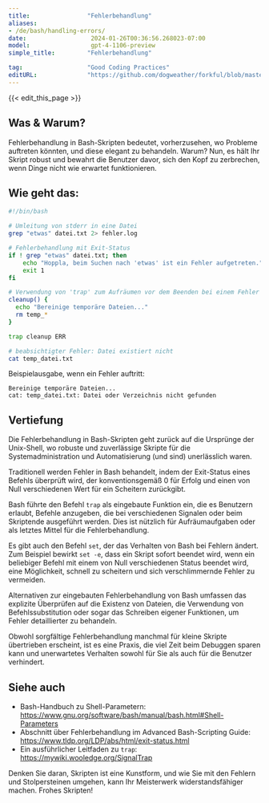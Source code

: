 ```yaml
---
title:                "Fehlerbehandlung"
aliases:
- /de/bash/handling-errors/
date:                  2024-01-26T00:36:56.268023-07:00
model:                 gpt-4-1106-preview
simple_title:         "Fehlerbehandlung"

tag:                  "Good Coding Practices"
editURL:              "https://github.com/dogweather/forkful/blob/master/content/de/bash/handling-errors.md"
---
```


{{< edit_this_page >}}

## Was & Warum?

Fehlerbehandlung in Bash-Skripten bedeutet, vorherzusehen, wo Probleme auftreten könnten, und diese elegant zu behandeln. Warum? Nun, es hält Ihr Skript robust und bewahrt die Benutzer davor, sich den Kopf zu zerbrechen, wenn Dinge nicht wie erwartet funktionieren.

## Wie geht das:

```Bash
#!/bin/bash

# Umleitung von stderr in eine Datei
grep "etwas" datei.txt 2> fehler.log

# Fehlerbehandlung mit Exit-Status
if ! grep "etwas" datei.txt; then
    echo "Hoppla, beim Suchen nach 'etwas' ist ein Fehler aufgetreten."
    exit 1
fi

# Verwendung von 'trap' zum Aufräumen vor dem Beenden bei einem Fehler
cleanup() {
  echo "Bereinige temporäre Dateien..."
  rm temp_*
}

trap cleanup ERR

# beabsichtigter Fehler: Datei existiert nicht
cat temp_datei.txt
```

Beispielausgabe, wenn ein Fehler auftritt:

```
Bereinige temporäre Dateien...
cat: temp_datei.txt: Datei oder Verzeichnis nicht gefunden
```

## Vertiefung

Die Fehlerbehandlung in Bash-Skripten geht zurück auf die Ursprünge der Unix-Shell, wo robuste und zuverlässige Skripte für die Systemadministration und Automatisierung (und sind) unerlässlich waren.

Traditionell werden Fehler in Bash behandelt, indem der Exit-Status eines Befehls überprüft wird, der konventionsgemäß 0 für Erfolg und einen von Null verschiedenen Wert für ein Scheitern zurückgibt.

Bash führte den Befehl `trap` als eingebaute Funktion ein, die es Benutzern erlaubt, Befehle anzugeben, die bei verschiedenen Signalen oder beim Skriptende ausgeführt werden. Dies ist nützlich für Aufräumaufgaben oder als letztes Mittel für die Fehlerbehandlung.

Es gibt auch den Befehl `set`, der das Verhalten von Bash bei Fehlern ändert. Zum Beispiel bewirkt `set -e`, dass ein Skript sofort beendet wird, wenn ein beliebiger Befehl mit einem von Null verschiedenen Status beendet wird, eine Möglichkeit, schnell zu scheitern und sich verschlimmernde Fehler zu vermeiden.

Alternativen zur eingebauten Fehlerbehandlung von Bash umfassen das explizite Überprüfen auf die Existenz von Dateien, die Verwendung von Befehlssubstitution oder sogar das Schreiben eigener Funktionen, um Fehler detaillierter zu behandeln.

Obwohl sorgfältige Fehlerbehandlung manchmal für kleine Skripte übertrieben erscheint, ist es eine Praxis, die viel Zeit beim Debuggen sparen kann und unerwartetes Verhalten sowohl für Sie als auch für die Benutzer verhindert.

## Siehe auch

- Bash-Handbuch zu Shell-Parametern: https://www.gnu.org/software/bash/manual/bash.html#Shell-Parameters
- Abschnitt über Fehlerbehandlung im Advanced Bash-Scripting Guide: https://www.tldp.org/LDP/abs/html/exit-status.html
- Ein ausführlicher Leitfaden zu `trap`: https://mywiki.wooledge.org/SignalTrap

Denken Sie daran, Skripten ist eine Kunstform, und wie Sie mit den Fehlern und Stolpersteinen umgehen, kann Ihr Meisterwerk widerstandsfähiger machen. Frohes Skripten!
